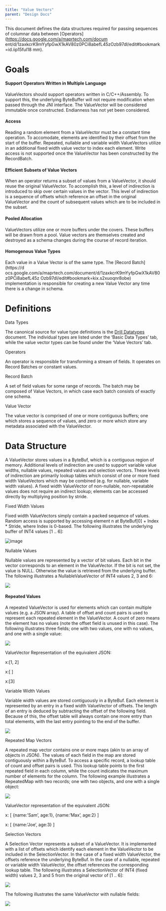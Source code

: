 ```yaml
---
title: "Value Vectors"
parent: "Design Docs"
---
```

This document defines the data structures required for passing sequences of
columnar data between [Operators](https://docs.google.com/a/maprtech.com/docum
ent/d/1zaxkcrK9mYyfpGwX1kAV80z0PCi8abefL45zOzb97dI/edit#bookmark=id.iip15ful18
mm).

# Goals

#### Support Operators Written in Multiple Language

ValueVectors should support operators written in C/C++/Assembly. To support
this, the underlying ByteBuffer will not require modification when passed
through the JNI interface. The ValueVector will be considered immutable once
constructed. Endianness has not yet been considered.

#### Access

Reading a random element from a ValueVector must be a constant time operation.
To accomodate, elements are identified by their offset from the start of the
buffer. Repeated, nullable and variable width ValueVectors utilize in an
additional fixed width value vector to index each element. Write access is not
supported once the ValueVector has been constructed by the RecordBatch.

#### Efficient Subsets of Value Vectors

When an operator returns a subset of values from a ValueVector, it should
reuse the original ValueVector. To accomplish this, a level of indirection is
introduced to skip over certain values in the vector. This level of
indirection is a sequence of offsets which reference an offset in the original
ValueVector and the count of subsequent values which are to be included in the
subset.

#### Pooled Allocation

ValueVectors utilize one or more buffers under the covers. These buffers will
be drawn from a pool. Value vectors are themselves created and destroyed as a
schema changes during the course of record iteration.

#### Homogenous Value Types

Each value in a Value Vector is of the same type. The [Record Batch](https://d
ocs.google.com/a/maprtech.com/document/d/1zaxkcrK9mYyfpGwX1kAV80z0PCi8abefL45z
Ozb97dI/edit#bookmark=kix.s2xuoqnr8obe) implementation is responsible for
creating a new Value Vector any time there is a change in schema.

# Definitions

Data Types

The canonical source for value type definitions is the [Drill
Datatypes](http://bit.ly/15JO9bC) document. The individual types are listed
under the ‘Basic Data Types’ tab, while the value vector types can be found
under the ‘Value Vectors’ tab.

Operators

An operator is responsible for transforming a stream of fields. It operates on
Record Batches or constant values.

Record Batch

A set of field values for some range of records. The batch may be composed of
Value Vectors, in which case each batch consists of exactly one schema.

Value Vector

The value vector is comprised of one or more contiguous buffers; one which
stores a sequence of values, and zero or more which store any metadata
associated with the ValueVector.

# Data Structure

A ValueVector stores values in a ByteBuf, which is a contiguous region of
memory. Additional levels of indirection are used to support variable value
widths, nullable values, repeated values and selection vectors. These levels
of indirection are primarily lookup tables which consist of one or more fixed
width ValueVectors which may be combined (e.g. for nullable, variable width
values). A fixed width ValueVector of non-nullable, non-repeatable values does
not require an indirect lookup; elements can be accessed directly by
multiplying position by stride.

Fixed Width Values

Fixed width ValueVectors simply contain a packed sequence of values. Random
access is supported by accessing element n at ByteBuf[0] + Index * Stride,
where Index is 0-based. The following illustrates the underlying buffer of
INT4 values [1 .. 6]:

![image](../img/value1.png)
<!--https://lh5.googleusercontent.com/iobQUgeF4dyrWFeqVfhIBZKbkjrLk5sBJqYhWdzm
IyMmmcX1pzZaeQiKZ5OzYeafxcY5IZHXDKuG_JkPwJrjxeLJITpXBbn7r5ep1V07a3JBQC0cJg4qKf
VhzPZ0PDeh-->

Nullable Values

Nullable values are represented by a vector of bit values. Each bit in the
vector corresponds to an element in the ValueVector. If the bit is not set,
the value is NULL. Otherwise the value is retrieved from the underlying
buffer. The following illustrates a NullableValueVector of INT4 values 2, 3
and 6:

![](../img/value2.png)

<!--![](https://lh5.googleusercontent.com/3M19t18av5cuXflB3WYHS0OJBaO-zFHD8TcNaKF0
ua6g9h_LPnBijkGavCCwDDsbQzSoT5Glj1dgIwfhzK_xFPjPzc3w5O2NaVrbvEQgFhuOpK3yEr-
nSyMocEjRuhGB)-->

  

#### Repeated Values

A repeated ValueVector is used for elements which can contain multiple values
(e.g. a JSON array). A table of offset and count pairs is used to represent
each repeated element in the ValueVector. A count of zero means the element
has no values (note the offset field is unused in this case). The following
illustrates three fields; one with two values, one with no values, and one
with a single value:

![](../img/value3.png)
<!--![](https://lh6.googleusercontent.com/nFIJjIOPAl9zXttVURgp-xkW8v6z6F7ikN7sMREm
58pdtfTlwdfjEUH4CHxknHexGdIeEhPHbMMzAgqMwnL99IZlR_YzAWvJaiStOO4QMtML8zLuwLvFDr
hJKLMNc0zg)-->

ValueVector Representation of the equivalent JSON:

x:[1, 2]

x:[ ]

x:[3]

Variable Width Values

Variable width values are stored contiguously in a ByteBuf. Each element is
represented by an entry in a fixed width ValueVector of offsets. The length of
an entry is deduced by subtracting the offset of the following field. Because
of this, the offset table will always contain one more entry than total
elements, with the last entry pointing to the end of the buffer.

  
![](../img/value4.png)
<!--![](https://lh5.googleusercontent.com/ZxAfkmCVRJsKgLYO0pLbRM-
aEjR2yyNZWfYkFSmlsod8GnM3huKHQuc6Do-Bp4U1wK-
hF3e6vGHTiGPqhEc25YEHEuVTNqb1sBj0LdVrOlvGBzL8nywQbn8O1RlN-vrw)-->

Repeated Map Vectors

A repeated map vector contains one or more maps (akin to an array of objects
in JSON). The values of each field in the map are stored contiguously within a
ByteBuf. To access a specific record, a lookup table of count and offset pairs
is used. This lookup table points to the first repeated field in each column,
while the count indicates the maximum number of elements for the column. The
following example illustrates a RepeatedMap with two records; one with two
objects, and one with a single object:

![](../img/value5.png)
<!--![](https://lh3.googleusercontent.com
/l8yo_z_MbBz9C3OoGQEy1bNOrmnNbo2e0XtCUDRbdRR4mbCYK8h-
Lz7_VlhDtbTkPQziwwyNpw3ylfEKjMKtj-D0pUah4arohs1hcnHrzoFfE-QZRwUdQmEReMdpSgIT)-->

ValueVector representation of the equivalent JSON:

x: [ {name:’Sam’, age:1}, {name:’Max’, age:2} ]

x: [ {name:’Joe’, age:3} ]

Selection Vectors

A Selection Vector represents a subset of a ValueVector. It is implemented
with a list of offsets which identify each element in the ValueVector to be
included in the SelectionVector. In the case of a fixed width ValueVector, the
offsets reference the underlying ByteBuf. In the case of a nullable, repeated
or variable width ValueVector, the offset references the corresponding lookup
table. The following illustrates a SelectionVector of INT4 (fixed width)
values 2, 3 and 5 from the original vector of [1 .. 6]:

![](../img/value6.png)
<!--![](https://lh5.googleusercontent.com/-hLlAaq9n-Q0_fZ_MKk3yFpXWZO7JOJLm-
NDh_a_x2Ir5BhZDrZX0t-6e_w3K7R4gfgQIsv-sPxryTUzrJRszNpA3pEEn5V5uRCAlMtHejTpcu-
_QFPfSTzzpdsf88OS)-->

The following illustrates the same ValueVector with nullable fields:

![](../img/value7.png)
<!--![](https://lh3.googleusercontent.com
/cJxo5H_nsWWlKFUFxjOHHC6YI4sPyG5Fjj1gbdAT2AEo-c6cdkZelso6rYeZV4leMWMfbei_-
rncjasvR9u4MUXgkpFpM22CUSnnkVX6ynpkcLW1Q-s5F2NgqCez1Fa_)-->

